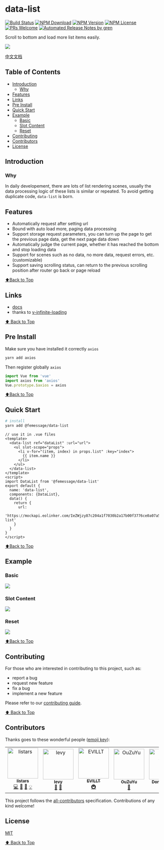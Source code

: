 # data-list

[![Build Status](https://badgen.net/travis/FEMessage/data-list/master)](https://travis-ci.com/FEMessage/data-list)
[![NPM Download](https://badgen.net/npm/dm/@femessage/data-list)](https://www.npmjs.com/package/@femessage/data-list)
[![NPM Version](https://badgen.net/npm/v/@femessage/data-list)](https://www.npmjs.com/package/@femessage/data-list)
[![NPM License](https://badgen.net/npm/license/@femessage/data-list)](https://github.com/FEMessage/data-list/blob/master/LICENSE)
[![PRs Welcome](https://img.shields.io/badge/PRs-welcome-brightgreen.svg)](https://github.com/FEMessage/data-list/pulls)
[![Automated Release Notes by gren](https://img.shields.io/badge/%F0%9F%A4%96-release%20notes-00B2EE.svg)](https://github-tools.github.io/github-release-notes/)

Scroll to bottom and load more list items easily.

![](https://cdn.nlark.com/yuque/0/2019/gif/224563/1561712793658-9351ad70-4b43-4115-bc31-bf507781759c.gif#align=left&display=inline&height=560&originHeight=560&originWidth=320&size=0&status=done&width=320)

[中文文档](./README-zh.md)

## Table of Contents

- [Introduction](#introduction)
  - [Why](#why)
- [Features](#features)
- [Links](#links)
- [Pre Install](#pre-install)
- [Quick Start](#quick-start)
- [Example](#example)
  - [Basic](#basic)
  - [Slot Content](#slot-content)
  - [Reset](#reset)
- [Contributing](#contributing)
- [Contributors](#contributors)
- [License](#license)

## Introduction

### Why

In daily developement, there are lots of list rendering scenes, usually the data processing logic of these lists is similar or repeated. To avoid getting duplicate code, `data-list` is born.

## Features

- Automatically request after setting url
- Bound with auto load more, paging data processing
- Support storage request parameters, you can turn up the page to get the previous page data, get the next page data down
- Automatically judge the current page, whether it has reached the bottom and stop loading data
- Support for scenes such as no data, no more data, request errors, etc. (customizable)
- Support saving scrolling status, can return to the previous scrolling position after router go back or page reload

[⬆Back to Top](#table-of-contents)

## Links

- [docs](https://FEMessage.github.io/data-list/)
- thanks to [v-infinite-loading](https://peachscript.github.io/vue-infinite-loading/)

[⬆ Back to Top](#table-of-contents)

## Pre Install

Make sure you have installed it correctly `axios`

```bash
yarn add axios
```

Then register globally `axios`

```javascript
import Vue from 'vue'
import axios from 'axios'
Vue.prototype.$axios = axios
```

[⬆Back to Top](#table-of-contents)

## Quick Start

```sh
# install
yarn add @femessage/data-list
```

```vue
// use it in .vue files
<template>
  <data-list ref="dataList" :url="url">
    <ul slot-scope="props">
      <li v-for="(item, index) in props.list" :key="index">
        {{ item.name }}
      </li>
    </ul>
  </data-list>
</template>
<script>
import DataList from '@femessage/data-list'
export default {
  name: 'data-list',
  components: {DataList},
  data() {
    return {
      url:
        'https://mockapi.eolinker.com/IeZWjzy87c204a1f7030b2a17b00f3776ce0a07a5030a1b/data-list'
    }
  }
}
</script>
```

[⬆Back to Top](#table-of-contents)

## Example

### Basic

![](https://cdn.nlark.com/yuque/0/2019/gif/224563/1561712793428-d597adc3-e741-443e-9c52-65fa5ae46b89.gif#align=left&display=inline&height=560&originHeight=560&originWidth=320&size=0&status=done&width=320)

### Slot Content

![](https://cdn.nlark.com/yuque/0/2019/gif/224563/1561712793541-047e59ab-6487-4000-96f3-505e236e2323.gif#align=left&display=inline&height=560&originHeight=560&originWidth=320&size=0&status=done&width=320)

### Reset

![](https://cdn.nlark.com/yuque/0/2019/gif/224563/1561712793411-86387fdf-7ca9-4430-a052-19f56913787f.gif#align=left&display=inline&height=560&originHeight=560&originWidth=320&size=0&status=done&width=320)

[⬆Back to Top](#table-of-contents)

## Contributing

For those who are interested in contributing to this project, such as:

- report a bug
- request new feature
- fix a bug
- implement a new feature

Please refer to our [contributing guide](https://github.com/FEMessage/.github/blob/master/CONTRIBUTING.md).

[⬆ Back to Top](#table-of-contents)

## Contributors

Thanks goes to these wonderful people ([emoji key](https://allcontributors.org/docs/en/emoji-key)):

<!-- ALL-CONTRIBUTORS-LIST:START - Do not remove or modify this section -->

<!-- prettier-ignore -->
<table><tr><td align="center"><a href="https://github.com/listars"><img src="https://avatars2.githubusercontent.com/u/20613509?v=4" width="100px;" alt="listars"/><br /><sub><b>listars</b></sub></a><br /><a href="https://github.com/FEMessage/data-list/commits?author=listars" title="Code">💻</a> <a href="https://github.com/FEMessage/data-list/issues?q=author%3Alistars" title="Bug reports">🐛</a> <a href="https://github.com/FEMessage/data-list/commits?author=listars" title="Documentation">📖</a> <a href="#example-listars" title="Examples">💡</a></td><td align="center"><a href="http://levy.work"><img src="https://avatars3.githubusercontent.com/u/9384365?v=4" width="100px;" alt="levy"/><br /><sub><b>levy</b></sub></a><br /><a href="#review-levy9527" title="Reviewed Pull Requests">👀</a> <a href="#ideas-levy9527" title="Ideas, Planning, & Feedback">🤔</a></td><td align="center"><a href="https://evila.me"><img src="https://avatars3.githubusercontent.com/u/19513289?v=4" width="100px;" alt="EVILLT"/><br /><sub><b>EVILLT</b></sub></a><br /><a href="#infra-evillt" title="Infrastructure (Hosting, Build-Tools, etc)">🚇</a></td><td align="center"><a href="http://67.216.223.155/resume/"><img src="https://avatars3.githubusercontent.com/u/26338853?v=4" width="100px;" alt="OuZuYu"/><br /><sub><b>OuZuYu</b></sub></a><br /><a href="https://github.com/FEMessage/data-list/issues?q=author%3AOuZuYu" title="Bug reports">🐛</a></td><td align="center"><a href="https://donaldshen.github.io/portfolio"><img src="https://avatars3.githubusercontent.com/u/19591950?v=4" width="100px;" alt="Donald Shen"/><br /><sub><b>Donald Shen</b></sub></a><br /><a href="https://github.com/FEMessage/data-list/issues?q=author%3Adonaldshen" title="Bug reports">🐛</a> <a href="#question-donaldshen" title="Answering Questions">💬</a></td></tr></table>

<!-- ALL-CONTRIBUTORS-LIST:END -->

This project follows the [all-contributors](https://github.com/all-contributors/all-contributors) specification. Contributions of any kind welcome!

## License

[MIT](./LICENSE)

[⬆ Back to Top](#table-of-contents)
